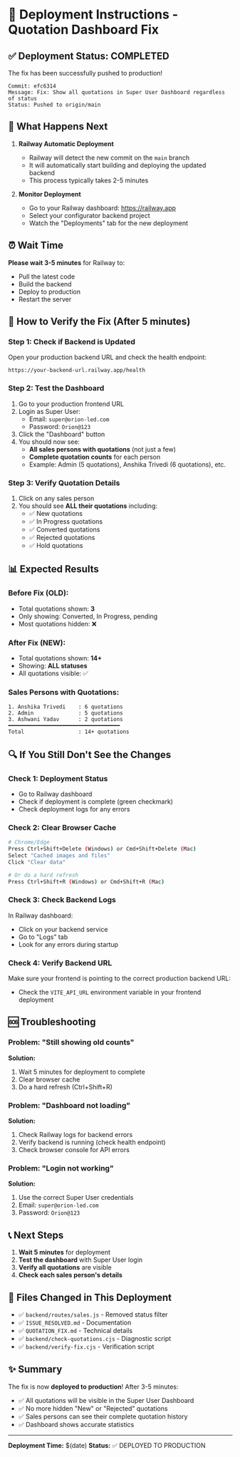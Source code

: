 # 🚀 Deployment Instructions - Quotation Dashboard Fix

## ✅ Deployment Status: COMPLETED

The fix has been successfully pushed to production!

```
Commit: efc6314
Message: Fix: Show all quotations in Super User Dashboard regardless of status
Status: Pushed to origin/main
```

## 🔄 What Happens Next

1. **Railway Automatic Deployment**
   - Railway will detect the new commit on the `main` branch
   - It will automatically start building and deploying the updated backend
   - This process typically takes 2-5 minutes

2. **Monitor Deployment**
   - Go to your Railway dashboard: https://railway.app
   - Select your configurator backend project
   - Watch the "Deployments" tab for the new deployment

## ⏰ Wait Time

**Please wait 3-5 minutes** for Railway to:
- Pull the latest code
- Build the backend
- Deploy to production
- Restart the server

## 🧪 How to Verify the Fix (After 5 minutes)

### Step 1: Check if Backend is Updated
Open your production backend URL and check the health endpoint:
```
https://your-backend-url.railway.app/health
```

### Step 2: Test the Dashboard
1. Go to your production frontend URL
2. Login as Super User:
   - Email: `super@orion-led.com`
   - Password: `Orion@123`
3. Click the "Dashboard" button
4. You should now see:
   - **All sales persons with quotations** (not just a few)
   - **Complete quotation counts** for each person
   - Example: Admin (5 quotations), Anshika Trivedi (6 quotations), etc.

### Step 3: Verify Quotation Details
1. Click on any sales person
2. You should see **ALL their quotations** including:
   - ✅ New quotations
   - ✅ In Progress quotations
   - ✅ Converted quotations
   - ✅ Rejected quotations
   - ✅ Hold quotations

## 📊 Expected Results

### Before Fix (OLD):
- Total quotations shown: **3**
- Only showing: Converted, In Progress, pending
- Most quotations hidden: ❌

### After Fix (NEW):
- Total quotations shown: **14+**
- Showing: **ALL statuses**
- All quotations visible: ✅

### Sales Persons with Quotations:
```
1. Anshika Trivedi    : 6 quotations
2. Admin              : 5 quotations
3. Ashwani Yadav      : 2 quotations
━━━━━━━━━━━━━━━━━━━━━━━━━━━━━━━━━━━
Total                 : 14+ quotations
```

## 🔍 If You Still Don't See the Changes

### Check 1: Deployment Status
- Go to Railway dashboard
- Check if deployment is complete (green checkmark)
- Check deployment logs for any errors

### Check 2: Clear Browser Cache
```bash
# Chrome/Edge
Press Ctrl+Shift+Delete (Windows) or Cmd+Shift+Delete (Mac)
Select "Cached images and files"
Click "Clear data"

# Or do a hard refresh
Press Ctrl+Shift+R (Windows) or Cmd+Shift+R (Mac)
```

### Check 3: Check Backend Logs
In Railway dashboard:
- Click on your backend service
- Go to "Logs" tab
- Look for any errors during startup

### Check 4: Verify Backend URL
Make sure your frontend is pointing to the correct production backend URL:
- Check the `VITE_API_URL` environment variable in your frontend deployment

## 🆘 Troubleshooting

### Problem: "Still showing old counts"
**Solution:** 
1. Wait 5 minutes for deployment to complete
2. Clear browser cache
3. Do a hard refresh (Ctrl+Shift+R)

### Problem: "Dashboard not loading"
**Solution:**
1. Check Railway logs for backend errors
2. Verify backend is running (check health endpoint)
3. Check browser console for API errors

### Problem: "Login not working"
**Solution:**
1. Use the correct Super User credentials
2. Email: `super@orion-led.com`
3. Password: `Orion@123`

## 📞 Next Steps

1. **Wait 5 minutes** for deployment
2. **Test the dashboard** with Super User login
3. **Verify all quotations** are visible
4. **Check each sales person's details**

## 📝 Files Changed in This Deployment

- ✅ `backend/routes/sales.js` - Removed status filter
- ✅ `ISSUE_RESOLVED.md` - Documentation
- ✅ `QUOTATION_FIX.md` - Technical details
- ✅ `backend/check-quotations.cjs` - Diagnostic script
- ✅ `backend/verify-fix.cjs` - Verification script

## ✨ Summary

The fix is now **deployed to production**! After 3-5 minutes:
- ✅ All quotations will be visible in the Super User Dashboard
- ✅ No more hidden "New" or "Rejected" quotations
- ✅ Sales persons can see their complete quotation history
- ✅ Dashboard shows accurate statistics

---

**Deployment Time:** $(date)
**Status:** ✅ DEPLOYED TO PRODUCTION

